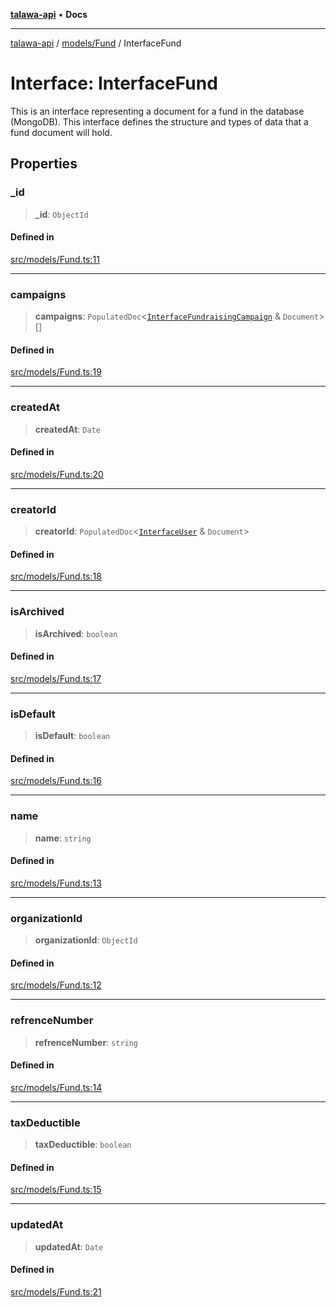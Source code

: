 [**talawa-api**](../../../README.md) • **Docs**

***

[talawa-api](../../../modules.md) / [models/Fund](../README.md) / InterfaceFund

# Interface: InterfaceFund

This is an interface representing a document for a fund in the database (MongoDB).
This interface defines the structure and types of data that a fund document will hold.

## Properties

### \_id

> **\_id**: `ObjectId`

#### Defined in

[src/models/Fund.ts:11](https://github.com/PalisadoesFoundation/talawa-api/blob/3bacbf38707ebd3e3e5f1bc5b4cc7aa3b2adc169/src/models/Fund.ts#L11)

***

### campaigns

> **campaigns**: `PopulatedDoc`\<[`InterfaceFundraisingCampaign`](../../FundraisingCampaign/interfaces/InterfaceFundraisingCampaign.md) & `Document`\>[]

#### Defined in

[src/models/Fund.ts:19](https://github.com/PalisadoesFoundation/talawa-api/blob/3bacbf38707ebd3e3e5f1bc5b4cc7aa3b2adc169/src/models/Fund.ts#L19)

***

### createdAt

> **createdAt**: `Date`

#### Defined in

[src/models/Fund.ts:20](https://github.com/PalisadoesFoundation/talawa-api/blob/3bacbf38707ebd3e3e5f1bc5b4cc7aa3b2adc169/src/models/Fund.ts#L20)

***

### creatorId

> **creatorId**: `PopulatedDoc`\<[`InterfaceUser`](../../User/interfaces/InterfaceUser.md) & `Document`\>

#### Defined in

[src/models/Fund.ts:18](https://github.com/PalisadoesFoundation/talawa-api/blob/3bacbf38707ebd3e3e5f1bc5b4cc7aa3b2adc169/src/models/Fund.ts#L18)

***

### isArchived

> **isArchived**: `boolean`

#### Defined in

[src/models/Fund.ts:17](https://github.com/PalisadoesFoundation/talawa-api/blob/3bacbf38707ebd3e3e5f1bc5b4cc7aa3b2adc169/src/models/Fund.ts#L17)

***

### isDefault

> **isDefault**: `boolean`

#### Defined in

[src/models/Fund.ts:16](https://github.com/PalisadoesFoundation/talawa-api/blob/3bacbf38707ebd3e3e5f1bc5b4cc7aa3b2adc169/src/models/Fund.ts#L16)

***

### name

> **name**: `string`

#### Defined in

[src/models/Fund.ts:13](https://github.com/PalisadoesFoundation/talawa-api/blob/3bacbf38707ebd3e3e5f1bc5b4cc7aa3b2adc169/src/models/Fund.ts#L13)

***

### organizationId

> **organizationId**: `ObjectId`

#### Defined in

[src/models/Fund.ts:12](https://github.com/PalisadoesFoundation/talawa-api/blob/3bacbf38707ebd3e3e5f1bc5b4cc7aa3b2adc169/src/models/Fund.ts#L12)

***

### refrenceNumber

> **refrenceNumber**: `string`

#### Defined in

[src/models/Fund.ts:14](https://github.com/PalisadoesFoundation/talawa-api/blob/3bacbf38707ebd3e3e5f1bc5b4cc7aa3b2adc169/src/models/Fund.ts#L14)

***

### taxDeductible

> **taxDeductible**: `boolean`

#### Defined in

[src/models/Fund.ts:15](https://github.com/PalisadoesFoundation/talawa-api/blob/3bacbf38707ebd3e3e5f1bc5b4cc7aa3b2adc169/src/models/Fund.ts#L15)

***

### updatedAt

> **updatedAt**: `Date`

#### Defined in

[src/models/Fund.ts:21](https://github.com/PalisadoesFoundation/talawa-api/blob/3bacbf38707ebd3e3e5f1bc5b4cc7aa3b2adc169/src/models/Fund.ts#L21)
